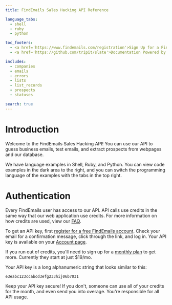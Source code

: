 ```yaml
---
title: FindEmails Sales Hacking API Reference

language_tabs:
  - shell
  - ruby
  - python

toc_footers:
  - <a href='https://www.findemails.com/registration'>Sign Up for a FindEmails API Key</a>
  - <a href='https://github.com/tripit/slate'>Documentation Powered by Slate</a>

includes:
  - companies
  - emails
  - errors
  - lists
  - list_records
  - prospects
  - statuses

search: true
---
```


# Introduction

Welcome to the FindEmails Sales Hacking API! You can use our API to guess business emails, test emails, and extract prospects from webpages and our database.

We have language examples in Shell, Ruby, and Python. You can view code examples in the dark area to the right, and you can switch the programming language of the examples with the tabs in the top right.

# Authentication

Every FindEmails user has access to our API. API calls use credits in the same way that our web application use credits. For more information on how credits are used, view our [FAQ](https://www.findemails.com/faq).

To get an API key, first [register for a free FindEmails account](https://www.findemails.com/registration). Check your email for a confirmation message, click through the link, and log in. Your API key is available on your [Account page](https://www.findemails.com/account/api).

If you run out of credits, you'll need to sign up for a [monthly plan](https://www.findemails.com/pricing) to get more. Currently they start at just $19/mo.

Your API key is a long alphanumeric string that looks similar to this:

`e3eabc123ccabcd3efg233hij06b7031`

<aside class="notice">
Keep your API key secure! If you don't, someone can use all of your credits for the month, and even send you into overage. You're responsible for all API usage.
</aside>
